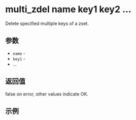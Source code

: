 # multi_zdel name key1 key2 ...

Delete specified multiple keys of a zset.

## 参数

* `name` -
* `key1` -
* ...

## 返回值

false on error, other values indicate OK.

## 示例
